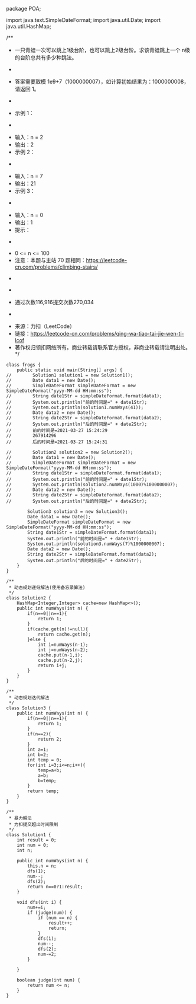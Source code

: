 package POA;

import java.text.SimpleDateFormat;
import java.util.Date;
import java.util.HashMap;

/**
 * 一只青蛙一次可以跳上1级台阶，也可以跳上2级台阶。求该青蛙跳上一个 n级的台阶总共有多少种跳法。
 * <p>
 * 答案需要取模 1e9+7（1000000007），如计算初始结果为：1000000008，请返回 1。
 * <p>
 * 示例 1：
 * <p>
 * 输入：n = 2
 * 输出：2
 * 示例 2：
 * <p>
 * 输入：n = 7
 * 输出：21
 * 示例 3：
 * <p>
 * 输入：n = 0
 * 输出：1
 * 提示：
 * <p>
 * 0 <= n <= 100
 * 注意：本题与主站 70 题相同：https://leetcode-cn.com/problems/climbing-stairs/
 * <p>
 * <p>
 * 通过次数116,916提交次数270,034
 * <p>
 * 来源：力扣（LeetCode）
 * 链接：https://leetcode-cn.com/problems/qing-wa-tiao-tai-jie-wen-ti-lcof
 * 著作权归领扣网络所有。商业转载请联系官方授权，非商业转载请注明出处。
 */
   
```
class frogs {
    public static void main(String[] args) {
//        Solution1 solution1 = new Solution1();
//        Date data1 = new Date();
//        SimpleDateFormat simpleDateFormat = new SimpleDateFormat("yyyy-MM-dd HH:mm:ss");
//        String date1Str = simpleDateFormat.format(data1);
//        System.out.println("前的时间是=" + date1Str);
//        System.out.println(solution1.numWays(41));
//        Date data2 = new Date();
//        String date2Str = simpleDateFormat.format(data2);
//        System.out.println("后的时间是=" + date2Str);
//        前的时间是=2021-03-27 15:24:29
//        267914296
//        后的时间是=2021-03-27 15:24:31

//        Solution2 solution2 = new Solution2();
//        Date data1 = new Date();
//        SimpleDateFormat simpleDateFormat = new SimpleDateFormat("yyyy-MM-dd HH:mm:ss");
//        String date1Str = simpleDateFormat.format(data1);
//        System.out.println("前的时间是=" + date1Str);
//        System.out.println(solution2.numWays(1000)%1000000007);
//        Date data2 = new Date();
//        String date2Str = simpleDateFormat.format(data2);
//        System.out.println("后的时间是=" + date2Str);

        Solution3 solution3 = new Solution3();
        Date data1 = new Date();
        SimpleDateFormat simpleDateFormat = new SimpleDateFormat("yyyy-MM-dd HH:mm:ss");
        String date1Str = simpleDateFormat.format(data1);
        System.out.println("前的时间是=" + date1Str);
        System.out.println(solution3.numWays(7)%1000000007);
        Date data2 = new Date();
        String date2Str = simpleDateFormat.format(data2);
        System.out.println("后的时间是=" + date2Str);
    }
}

/**
 * 动态规划递归解法(使用备忘录算法)
 */
class Solution2 {
    HashMap<Integer,Integer> cache=new HashMap<>();
    public int numWays(int n) {
        if(n==0||n==1){
            return 1;
        }
        if(cache.get(n)!=null){
            return cache.get(n);
        }else {
            int i=numWays(n-1);
            int j=numWays(n-2);
            cache.put(n-1,i);
            cache.put(n-2,j);
            return i+j;
        }
    }
}

/**
 * 动态规划迭代解法
 */
class Solution3 {
    public int numWays(int n) {
        if(n==0||n==1){
            return 1;
        }
        if(n==2){
            return 2;
        }
        int a=1;
        int b=2;
        int temp = 0;
        for(int i=3;i<=n;i++){
            temp=a+b;
            a=b;
            b=temp;
        }
        return temp;
    }
}

/**
 * 暴力解法
 * 力扣提交超出时间限制
 */
class Solution1 {
    int result = 0;
    int num = 0;
    int n;

    public int numWays(int n) {
        this.n = n;
        dfs(1);
        num--;
        dfs(2);
        return n==0?1:result;
    }

    void dfs(int i) {
        num+=i;
        if (judge(num)) {
            if (num == n) {
                result++;
                return;
            }
            dfs(1);
            num--;
            dfs(2);
            num-=2;
        }

    }

    boolean judge(int num) {
        return num <= n;
    }
}
```



